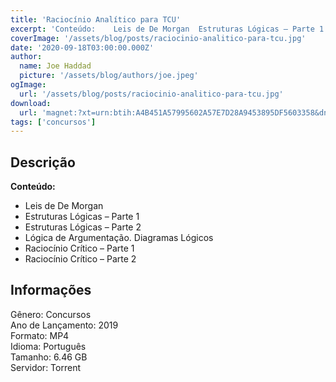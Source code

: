 ```yaml
---
title: 'Raciocínio Analítico para TCU'
excerpt: 'Conteúdo:    Leis de De Morgan  Estruturas Lógicas – Parte 1  Estruturas Lógicas – Parte 2  Lógica de Argumentação. Diagramas Lógicos  Raciocínio Crítico – Parte 1  Raciocínio Crítico – Parte 2  Informações  Gêne'
coverImage: '/assets/blog/posts/raciocinio-analitico-para-tcu.jpg'
date: '2020-09-18T03:00:00.000Z'
author:
  name: Joe Haddad
  picture: '/assets/blog/authors/joe.jpeg'
ogImage:
  url: '/assets/blog/posts/raciocinio-analitico-para-tcu.jpg'
download:
  url: 'magnet:?xt=urn:btih:A4B451A57995602A57E7D28A9453895DF5603358&dn=Estrategia%20Concursos-Raciocinio%20Analitico%20TCU%20%28Auditor%20Federal%29-Brunno%20Lima-2019&tr=udp%3a%2f%2ftracker.openbittorrent.com%3a1337%2fannounce&tr=udp%3a%2f%2ftracker.opentrackr.org%3a1337%2fannounce'
tags: ['concursos']
---
```

<h2>Descrição</h2>
<p></p><p><strong>Conteúdo:</strong></p><ul><li>Leis de De Morgan</li><li>Estruturas Lógicas – Parte 1</li><li>Estruturas Lógicas – Parte 2</li><li>Lógica de Argumentação. Diagramas Lógicos</li><li>Raciocínio Crítico – Parte 1</li><li>Raciocínio Crítico – Parte 2</li></ul><h2>Informações</h2><p>Gênero: Concursos<br/>Ano de Lançamento: 2019<br/>Formato: MP4<br/>Idioma: Português<br/>Tamanho: 6.46 GB<br/>Servidor: Torrent</p>